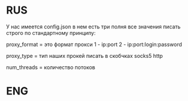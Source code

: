 
# RUS
У нас имеется config.json
в нем есть три полня
все значения писать строго по стандартному принципу:

proxy_format = это формат прокси 
1 - ip:port 
2 - ip:port:login:password

proxy_type = тип наших прокей писать в скобчках
socks5 
http 


num_threads = количество потоков



# ENG
